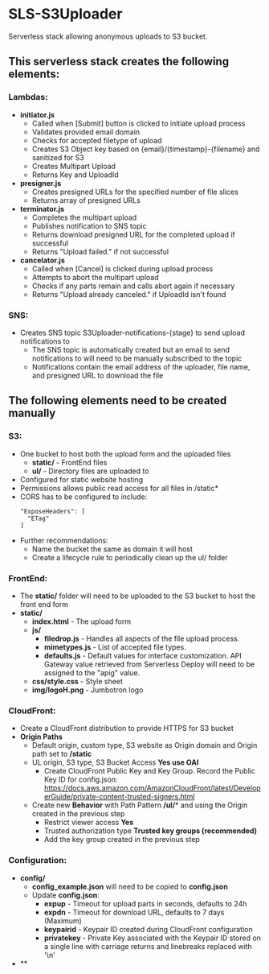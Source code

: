 # SLS-S3Uploader
Serverless stack allowing anonymous uploads to S3 bucket.

## This serverless stack creates the following elements:

### Lambdas:
- **initiator.js**
  - Called when [Submit] button is clicked to initiate upload process
  - Validates provided email domain
  - Checks for accepted filetype of upload
  - Creates S3 Object key based on {email}/{timestamp}-{filename} and sanitized for S3
  - Creates Multipart Upload
  - Returns Key and UploadId
- **presigner.js**
  - Creates presigned URLs for the specified number of file slices
  - Returns array of presigned URLs
- **terminator.js**
  - Completes the multipart upload
  - Publishes notification to SNS topic
  - Returns download presigned URL for the completed upload if successful
  - Returns "Upload failed." if not successful
- **cancelator.js**
  - Called when [Cancel] is clicked during upload process
  - Attempts to abort the multipart upload
  - Checks if any parts remain and calls abort again if necessary
  - Returns "Upload already canceled." if UploadId isn't found

### SNS:
- Creates SNS topic S3Uploader-notifications-{stage} to send upload notifications to
  - The SNS topic is automatically created but an email to send notifications to will need to be manually subscribed to the topic
  - Notifications contain the email address of the uploader, file name, and presigned URL to download the file

## The following elements need to be created manually

### S3:
- One bucket to host both the upload form and the uploaded files
  - **static/** - FrontEnd files
  - **ul/** - Directory files are uploaded to
- Configured for static website hosting
- Permissions allows public read access for all files in /static*
- CORS has to be configured to include:
  ```
  "ExposeHeaders": [
    "ETag"
  ]
  ```
- Further recommendations:
  - Name the bucket the same as domain it will host
  - Create a lifecycle rule to periodically clean up the ul/ folder

### FrontEnd:
- The **static/** folder will need to be uploaded to the S3 bucket to host the front end form
- **static/**
  - **index.html** - The upload form
  - **js/**
    - **filedrop.js** - Handles all aspects of the file upload process.
    - **mimetypes.js** - List of accepted file types.
    - **defaults.js** - Default values for interface customization. API Gateway value retrieved from Serverless Deploy will need to be assigned to the "apig" value.
  - **css/style.css** - Style sheet
  - **img/logoH.png** - Jumbotron logo

### CloudFront:
- Create a CloudFront distribution to provide HTTPS for S3 bucket
- **Origin Paths**
  - Default origin, custom type, S3 website as Origin domain and Origin path set to **/static**
  - UL origin, S3 type, S3 Bucket Access **Yes use OAI**
    - Create CloudFront Public Key and Key Group. Record the Public Key ID for config.json:
      https://docs.aws.amazon.com/AmazonCloudFront/latest/DeveloperGuide/private-content-trusted-signers.html
  - Create new **Behavior** with Path Pattern **/ul/*** and using the Origin created in the previous step
    - Restrict viewer access **Yes**
    - Trusted authorization type **Trusted key groups (recommended)**
    - Add the key group created in the previous step


### Configuration:
- **config/**
  - **config_example.json** will need to be copied to **config.json**
  - Update **config.json**:
    - **expup** - Timeout for upload parts in seconds, defaults to 24h
    - **expdn** - Timeout for download URL, defaults to 7 days (Maximum)
    - **keypairid** - Keypair ID created during CloudFront configuration
    - **privatekey** - Private Key associated with the Keypair ID stored on a single line with carriage returns and linebreaks replaced with '\n'
- **
